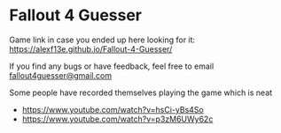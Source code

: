 # Fallout 4 Guesser

Game link in case you ended up here looking for it: https://alexf13e.github.io/Fallout-4-Guesser/

If you find any bugs or have feedback, feel free to email fallout4guesser@gmail.com

Some people have recorded themselves playing the game which is neat
* https://www.youtube.com/watch?v=hsCi-yBs4So
* https://www.youtube.com/watch?v=p3zM6UWy62c